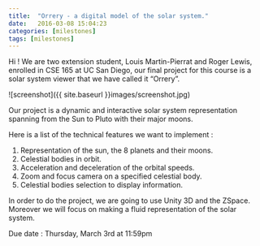 ```yaml
---
title:  "Orrery - a digital model of the solar system."
date:   2016-03-08 15:04:23
categories: [milestones]
tags: [milestones]
---
```


Hi ! We are two extension student, Louis Martin-Pierrat and Roger Lewis, enrolled in CSE 165 at UC San Diego, our final project for this course is a solar system viewer that we have called it “Orrery”.

![screenshot]({{ site.baseurl }}images/screenshot.jpg)

Our project is a dynamic and interactive solar system representation spanning from the Sun to Pluto with their major moons.

Here is a list of the technical features we want to implement :

1. Representation of the sun, the 8 planets and their moons.
2. Celestial bodies in orbit.
3. Acceleration and deceleration of the orbital speeds.
4. Zoom and focus camera on a specified celestial body.
5. Celestial bodies selection to display information.

In order to do the project, we are going to use Unity 3D and the ZSpace. Moreover we will focus on making a fluid representation of the solar system.

Due date : Thursday, March 3rd at 11:59pm
